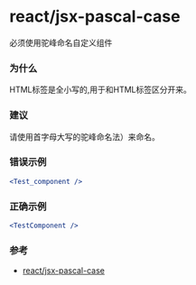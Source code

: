 # react/jsx-pascal-case

必须使用驼峰命名自定义组件

### 为什么

HTML标签是全小写的,用于和HTML标签区分开来。

### 建议

请使用首字母大写的驼峰命名法）来命名。

### 错误示例

```jsx
<Test_component />
```

### 正确示例

```jsx
<TestComponent />
```

### 参考

- [react/jsx-pascal-case](https://github.com/yannickcr/eslint-plugin-react/blob/master/docs/rules/jsx-pascal-case.md)
